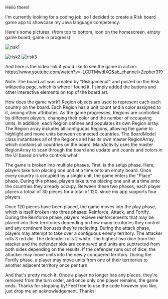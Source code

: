 Hello there!

I'm currently looking for a coding job, so I decided to create a Risk board game app to showcase my Java language competency.

Here's some pictures: (from top to bottom, icon on the homescreen, empty game board, game in progress)

![risk1](https://github.com/zepher19/Risk/assets/108103331/8508636a-0976-4970-80ac-ab97b762f47b)

![risk2](https://github.com/zepher19/Risk/assets/108103331/0e912afd-0a70-4572-a576-98fdade7397b)
![risk3](https://github.com/zepher19/Risk/assets/108103331/f35f5216-4ff3-4f45-8870-37f938b6100d)









And here is the video link if you'd like to see the game in action:
https://www.youtube.com/watch?v=-LCDTMwdIXQ&ab_channel=Zepher319


Note:
The board art was created by "Riskgamenut" and posted on the Risk wikipedia page, which is where I found it. I simply added the buttons and other interactive elements on top of the board art. 

How does the game work? 
Region objects are used to represent each each country on the board. Each Region has a unit count and a color assigned to it, among other attributes. As the game progresses, Regions are controlled by different players, changing their color and the number of occupying units. In addition, each Region defines and populates its own Region array. The Region array includes all contiguous Regions, allowing the game to highlight and move units between connected countries. The BoardModel class instantiates all of the Regions and has its own master RegionArray, which contains all countries on the board. MainActivity uses the master RegionArray to scan through the board and update unit counts and colors in the UI based on who controls what. 

The game is broken into multiple phases. First, is the setup phase. Here, players take turn placing one unit at a time onto an empty board. Once every country is occupied by a single unit, the game enters the "Place" phase. During this phase, players take turns placing one unit at a time onto the countries they already occupy. Between these two phases, each player places a totoal of 30 pieces for a total of 120, since my app supports four players. 

Once 120 pieces have been placed, the game moves into the play phase, which is itself broken into three phases: Reinforce, Attack, and Fortify. During the Reinforce phase, players recieve reinforcements that may be placed into their territories depending on how many territories they control and any continent bonuses they're recieving. During the attack phase, players may attempt to take over a contiguous enemy territory. The attacker rolls 3 red die. The defender rolls 2 white. The highest two dice from the atacker and the defender side are compared and units are subtracted from both sides depending on the results. If the defender runs out of dice, the attacker may move units into the newly conquered territory. During the Fortify phase, a player may move units from one of their territories to another adjacent territory once per turn. 

And that's pretty much it. Once a player no longer has any pieces, they're removed from the turn order, and once only one player remains, the game ends. Thanks for stopping by! Feel free to use the code however you like, just drop me an acknowledgement. Thanks!




